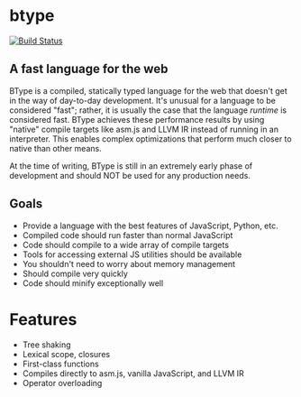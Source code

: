 # btype

[![Build Status](https://travis-ci.org/mattbasta/btype.svg?branch=master)](https://travis-ci.org/mattbasta/btype)

## A fast language for the web

BType is a compiled, statically typed language for the web that doesn't get in
the way of day-to-day development. It's unusual for a language to be considered "fast"; rather, it is usually the case that the language *runtime* is considered fast. BType achieves these performance results by using "native" compile targets like asm.js and LLVM IR instead of running in an interpreter. This enables complex optimizations that perform much closer to native than other means.

At the time of writing, BType is still in an extremely early phase of development and should NOT be used for any production needs.


## Goals

- Provide a language with the best features of JavaScript, Python, etc.
- Compiled code should run faster than normal JavaScript
- Code should compile to a wide array of compile targets
- Tools for accessing external JS utilities should be available
- You shouldn't need to worry about memory management
- Should compile very quickly
- Code should minify exceptionally well


# Features

- Tree shaking
- Lexical scope, closures
- First-class functions
- Compiles directly to asm.js, vanilla JavaScript, and LLVM IR
- Operator overloading
